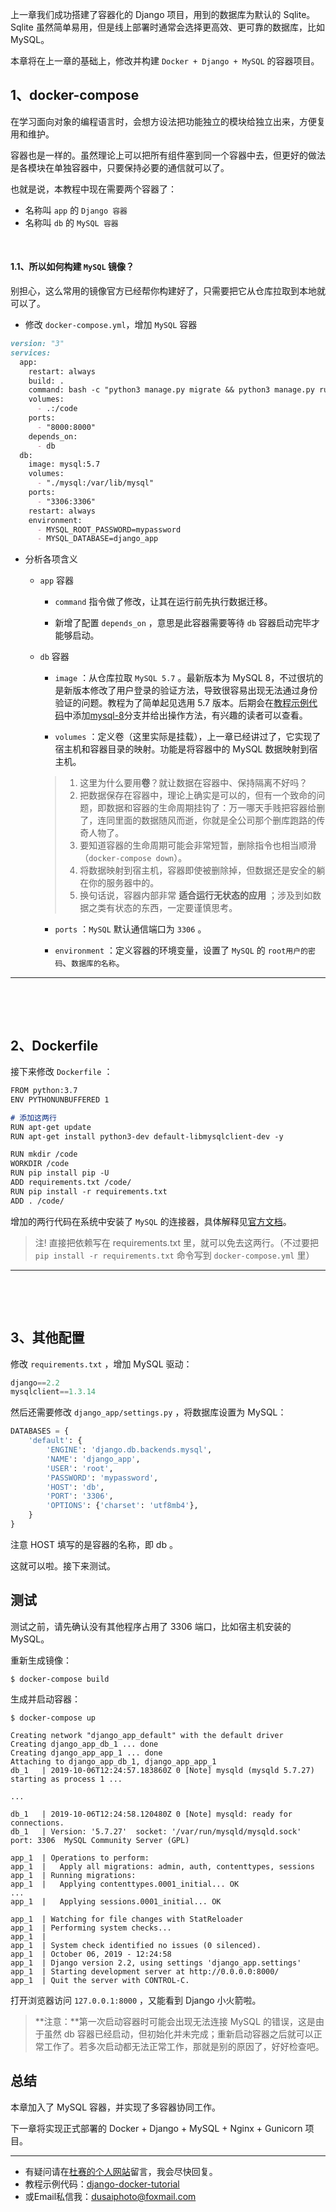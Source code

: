 上一章我们成功搭建了容器化的 Django 项目，用到的数据库为默认的 Sqlite。Sqlite 虽然简单易用，但是线上部署时通常会选择更高效、更可靠的数据库，比如 MySQL。

本章将在上一章的基础上，修改并构建 `Docker + Django + MySQL` 的容器项目。

## 1、docker-compose

在学习面向对象的编程语言时，会想方设法把功能独立的模块给独立出来，方便复用和维护。

容器也是一样的。虽然理论上可以把所有组件塞到同一个容器中去，但更好的做法是各模块在单独容器中，只要保持必要的通信就可以了。

也就是说，本教程中现在需要两个容器了：

- 名称叫 `app` 的 `Django 容器`
- 名称叫 `db` 的 `MySQL 容器`

&nbsp;

#### 1.1、所以如何构建 `MySQL` 镜像？

别担心，这么常用的镜像官方已经帮你构建好了，只需要把它从仓库拉取到本地就可以了。

- 修改 `docker-compose.yml`，增加 `MySQL` 容器

```markdown
version: "3"
services:
  app:
    restart: always
    build: .
    command: bash -c "python3 manage.py migrate && python3 manage.py runserver 0.0.0.0:8000"
    volumes:
      - .:/code
    ports:
      - "8000:8000"
    depends_on:
      - db
  db:
    image: mysql:5.7
    volumes:
      - "./mysql:/var/lib/mysql"
    ports:
      - "3306:3306"
    restart: always
    environment:
      - MYSQL_ROOT_PASSWORD=mypassword
      - MYSQL_DATABASE=django_app
```

- 分析各项含义
    - `app` 容器
        
        - `command` 指令做了修改，让其在运行前先执行数据迁移。
        
        - 新增了配置 `depends_on` ，意思是此容器需要等待 `db` 容器启动完毕才能够启动。
        
    - `db` 容器

        - `image` ：从仓库拉取 `MySQL 5.7` 。最新版本为 MySQL 8，不过很坑的是新版本修改了用户登录的验证方法，导致很容易出现无法通过身份验证的问题。教程为了简单起见选用 5.7 版本。后期会在[教程示例代码](https://github.com/stacklens/django-docker-tutorial)中添加[mysql-8]()分支并给出操作方法，有兴趣的读者可以查看。

        - `volumes` ：定义卷（这里实际是挂载），上一章已经讲过了，它实现了宿主机和容器目录的映射。功能是将容器中的 MySQL 数据映射到宿主机。
        >1) 这里为什么要用**卷**？就让数据在容器中、保持隔离不好吗？
        >2) 把数据保存在容器中，理论上确实是可以的，但有一个致命的问题，即数据和容器的生命周期挂钩了：万一哪天手贱把容器给删了，连同里面的数据随风而逝，你就是全公司那个删库跑路的传奇人物了。
        >3) 要知道容器的生命周期可能会非常短暂，删除指令也相当顺滑（`docker-compose down`）。
        >4) 将数据映射到宿主机，容器即使被删除掉，但数据还是安全的躺在你的服务器中的。
        >5) 换句话说，容器内部非常 **适合运行无状态的应用** ；涉及到如数据之类有状态的东西，一定要谨慎思考。

        - `ports` ：`MySQL` 默认通信端口为 `3306` 。

        - `environment` ：定义容器的环境变量，设置了 `MySQL` 的 `root用户的密码`、`数据库的名称`。

---

&nbsp;

&nbsp;

## 2、Dockerfile

接下来修改 `Dockerfile` ：

```markdown
FROM python:3.7
ENV PYTHONUNBUFFERED 1

# 添加这两行
RUN apt-get update
RUN apt-get install python3-dev default-libmysqlclient-dev -y

RUN mkdir /code
WORKDIR /code
RUN pip install pip -U
ADD requirements.txt /code/
RUN pip install -r requirements.txt
ADD . /code/
```

增加的两行代码在系统中安装了 `MySQL` 的连接器，具体解释见[官方文档](https://pypi.org/project/mysqlclient/)。

>注!
直接把依赖写在 requirements.txt 里，就可以免去这两行。（不过要把 `pip install -r requirements.txt` 命令写到 `docker-compose.yml` 里）

---

&nbsp;

&nbsp;

## 3、其他配置

修改 `requirements.txt` ，增加 MySQL 驱动：

```python
django==2.2
mysqlclient==1.3.14
```

然后还需要修改 `django_app/settings.py` ，将数据库设置为 MySQL：

```python
DATABASES = {
    'default': {
        'ENGINE': 'django.db.backends.mysql',
        'NAME': 'django_app',
        'USER': 'root',
        'PASSWORD': 'mypassword',
        'HOST': 'db',
        'PORT': '3306',
        'OPTIONS': {'charset': 'utf8mb4'},
    }
}
```

注意 HOST 填写的是容器的名称，即 db 。

这就可以啦。接下来测试。

## 测试

测试之前，请先确认没有其他程序占用了 3306 端口，比如宿主机安装的 MySQL。

重新生成镜像：

```shell
$ docker-compose build
```

生成并启动容器：

```shell
$ docker-compose up

Creating network "django_app_default" with the default driver
Creating django_app_db_1 ... done
Creating django_app_app_1 ... done
Attaching to django_app_db_1, django_app_app_1
db_1   | 2019-10-06T12:24:57.183860Z 0 [Note] mysqld (mysqld 5.7.27) starting as process 1 ...

...

db_1   | 2019-10-06T12:24:58.120480Z 0 [Note] mysqld: ready for connections.
db_1   | Version: '5.7.27'  socket: '/var/run/mysqld/mysqld.sock'  port: 3306  MySQL Community Server (GPL)

app_1  | Operations to perform:
app_1  |   Apply all migrations: admin, auth, contenttypes, sessions
app_1  | Running migrations:
app_1  |   Applying contenttypes.0001_initial... OK
...
app_1  |   Applying sessions.0001_initial... OK

app_1  | Watching for file changes with StatReloader
app_1  | Performing system checks...
app_1  | 
app_1  | System check identified no issues (0 silenced).
app_1  | October 06, 2019 - 12:24:58
app_1  | Django version 2.2, using settings 'django_app.settings'
app_1  | Starting development server at http://0.0.0.0:8000/
app_1  | Quit the server with CONTROL-C.
```

打开浏览器访问 `127.0.0.1:8000` ，又能看到 Django 小火箭啦。

> **注意：**第一次启动容器时可能会出现无法连接 MySQL 的错误，这是由于虽然 db 容器已经启动，但初始化并未完成；重新启动容器之后就可以正常工作了。若多次启动都无法正常工作，那就是别的原因了，好好检查吧。

## 总结

本章加入了 MySQL 容器，并实现了多容器协同工作。

下一章将实现正式部署的 Docker + Django + MySQL + Nginx + Gunicorn 项目。

------

- 有疑问请在[杜赛的个人网站](https://www.dusaiphoto.com)留言，我会尽快回复。
- 教程示例代码：[django-docker-tutorial](https://github.com/stacklens/django-docker-tutorial)
- 或Email私信我：[dusaiphoto@foxmail.com](mailto:dusaiphoto@foxmail.com)